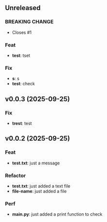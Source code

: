 ## Unreleased

### BREAKING CHANGE

- Closes #1

### Feat

- **test**: tset

### Fix

- **s**: s
- **test**: check

## v0.0.3 (2025-09-25)

### Fix

- **trest**: test

## v0.0.2 (2025-09-25)

### Feat

- **test.txt**: just a message

### Refactor

- **test.txt**: just added a text file
- **file-name**: just added a file

### Perf

- **main.py**: just added a print function to check
